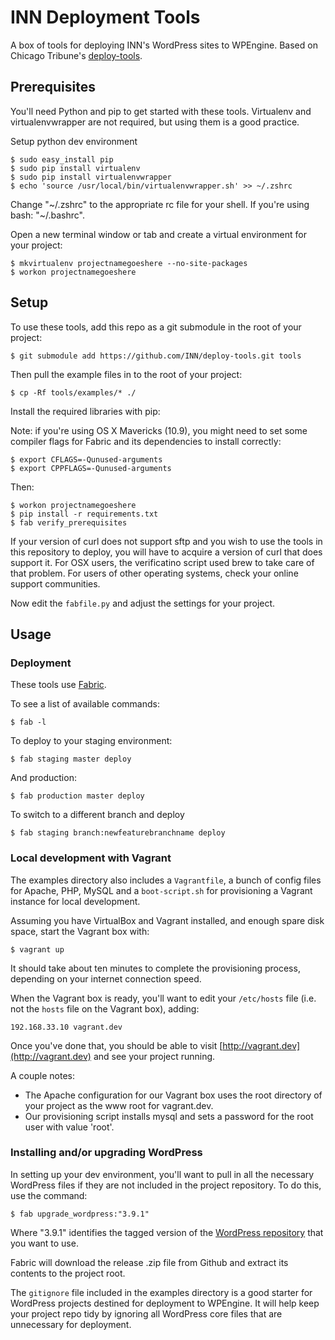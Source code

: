 # INN Deployment Tools

A box of tools for deploying INN's WordPress sites to WPEngine. Based on Chicago Tribune's [deploy-tools](https://github.com/newsapps/deploy-tools).

## Prerequisites

You'll need Python and pip to get started with these tools. Virtualenv and virtualenvwrapper are not required, but using them is a good practice.

Setup python dev environment

    $ sudo easy_install pip
    $ sudo pip install virtualenv
    $ sudo pip install virtualenvwrapper
    $ echo 'source /usr/local/bin/virtualenvwrapper.sh' >> ~/.zshrc

Change "~/.zshrc" to the appropriate rc file for your shell. If you're using bash: "~/.bashrc".

Open a new terminal window or tab and create a virtual environment for your project:

    $ mkvirtualenv projectnamegoeshere --no-site-packages
    $ workon projectnamegoeshere

## Setup

To use these tools, add this repo as a git submodule in the root of your project:

	$ git submodule add https://github.com/INN/deploy-tools.git tools

Then pull the example files in to the root of your project:

	$ cp -Rf tools/examples/* ./

Install the required libraries with pip:

Note: if you're using OS X Mavericks (10.9), you might need to set some compiler flags for Fabric and its dependencies to install correctly:

    $ export CFLAGS=-Qunused-arguments
    $ export CPPFLAGS=-Qunused-arguments

Then:

    $ workon projectnamegoeshere
    $ pip install -r requirements.txt
    $ fab verify_prerequisites
    
If your version of curl does not support sftp and you wish to use the tools in this repository to deploy, you will have to acquire a version of curl that does support it. For OSX users, the verificatino script used brew to take care of that problem. For users of other operating systems, check your online support communities. 

Now edit the `fabfile.py` and adjust the settings for your project.

## Usage

### Deployment

These tools use [Fabric](http://www.fabfile.org/).

To see a list of available commands:

    $ fab -l

To deploy to your staging environment:

    $ fab staging master deploy

And production:

    $ fab production master deploy

To switch to a different branch and deploy

    $ fab staging branch:newfeaturebranchname deploy

### Local development with Vagrant

The examples directory also includes a `Vagrantfile`, a bunch of config files for Apache, PHP, MySQL and a `boot-script.sh` for provisioning a Vagrant instance for local development.

Assuming you have VirtualBox and Vagrant installed, and enough spare disk space, start the Vagrant box with:

    $ vagrant up

It should take about ten minutes to complete the provisioning process, depending on your internet connection speed. 

When the Vagrant box is ready, you'll want to edit your `/etc/hosts` file (i.e. not the `hosts` file on the Vagrant box), adding:

    192.168.33.10 vagrant.dev

Once you've done that, you should be able to visit [http://vagrant.dev](http://vagrant.dev) and see your project running.

A couple notes:

- The Apache configuration for our Vagrant box uses the root directory of your project as the www root for vagrant.dev.
- Our provisioning script installs mysql and sets a password for the root user with value 'root'.

### Installing and/or upgrading WordPress

In setting up your dev environment, you'll want to pull in all the necessary WordPress files if they are not included in the project repository. To do this, use the command:

    $ fab upgrade_wordpress:"3.9.1"

Where "3.9.1" identifies the tagged version of the [WordPress repository](https://github.com/WordPress/WordPress) that you want to use.

Fabric will download the release .zip file from Github and extract its contents to the project root.

The `gitignore` file included in the examples directory is a good starter for WordPress projects destined for deployment to WPEngine. It will help keep your project repo tidy by ignoring all WordPress core files that are unnecessary for deployment.

